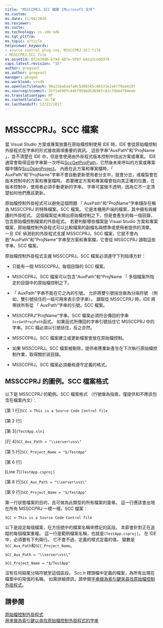```yaml
---
title: "MSSCCPRJ。SCC 檔案 |Microsoft 文件"
ms.custom: 
ms.date: 11/04/2016
ms.reviewer: 
ms.suite: 
ms.technology: vs-ide-sdk
ms.tgt_pltfrm: 
ms.topic: article
helpviewer_keywords:
- source control plug-ins, MSSCCPRJ.SCC file
- MSSCCPRJ.SCC file
ms.assetid: 6f2e39d6-b79d-407e-976f-b62a3cedd378
caps.latest.revision: "15"
author: gregvanl
ms.author: gregvanl
manager: ghogen
ms.workload: vssdk
ms.openlocfilehash: 90a21ba6aafa0c5d06565c66531e2a6779aa419f
ms.sourcegitcommit: 32f1a690fc445f9586d53698fc82c7debd784eeb
ms.translationtype: MT
ms.contentlocale: zh-TW
ms.lasthandoff: 12/22/2017
---
```

# <a name="mssccprjscc-file"></a>MSSCCPRJ。SCC 檔案
當 Visual Studio 方案或專案放置在原始檔控制使用 IDE 時，IDE 會從原始檔控制外掛程式在字串的形式接收兩項重要的資訊。 這些字串"AuxPath"和"ProjName 」，並不清楚在 IDE 中，但是會使用由外掛程式版本控制中找出方案或專案。 IDE 通常會取得這些字串第一次呼叫[SccGetProjPath](../extensibility/sccgetprojpath-function.md)，它然後未來呼叫的方案或專案檔中儲存[SccOpenProject](../extensibility/sccopenproject-function.md)。 內嵌在此方案和專案檔時，「 AuxPath"和"ProjName"字串不會自動更新使用者分支中，就會分岔，或複製會在版本控制中的方案和專案檔時。 若要確定方案和專案檔會指向其正確的位置，在版本控制中，使用者必須手動更新的字串。 字串可當做不透明，因為它不一定清楚如何他們應該更新。  
  
 原始檔控制外掛程式可以避免這個問題 「 AuxPath"和"ProjName"字串儲存在稱為 MSSCCPRJ 的特殊檔案。SCC 檔案。 它是本機用戶端的檔案，其中擁有與維護的外掛程式。 這個檔案從未開出原始檔控制之下，但是會產生的每一個目錄，包含原始檔控制檔案的外掛程式。 若要判斷哪些檔案是 Visual Studio 方案和專案檔案，原始檔控制外掛程式可以比較檔案的副檔名與標準或使用者提供的清單。 一旦 IDE 偵測到的外掛程式支援 MSSCCPRJ。SCC 檔案，它就不會內嵌"AuxPath"和"ProjName"字串至方案和專案檔，它會從 MSSCCPRJ 讀取這些字串。SCC 檔案。  
  
 原始檔控制外掛程式支援 MSSCCPRJ。SCC 檔案必須遵守下列指導方針：  
  
-   只能有一個 MSSCCPRJ。每個目錄的 SCC 檔案。  
  
-   MSSCCPRJ。SCC 檔案可以包含"AuxPath"和"ProjName 「 多個檔案所指定的目錄中的原始檔控制之下。  
  
-   「 AuxPath"字串不能在它之內的引號。 允許將雙引號括住做為分隔符號 （例如，雙引號括住的一組可用來表示空字串）。 讀取從 MSSCCPRJ 時，IDE 將帶狀所有從 「 AuxPath"字串的引號。SCC 檔案。  
  
-   MSSCCPRJ"ProjName"字串。SCC 檔案必須符合傳回的字串`SccGetProjPath`函式。 如果函式所傳回的字串引號括住它 MSSCCPRJ 中的字串。SCC 檔必須以引號括住，反之亦然。  
  
-   MSSCCPRJ。SCC 檔案建立或更新檔案會放在原始檔控制。  
  
-   如果 MSSCCPRJ。SCC 檔案被刪除，提供者應重新產生在下次執行原始檔控制作業，取得關於該目錄。  
  
-   MSSCCPRJ。SCC 檔案必須嚴格遵守定義的格式。  
  
## <a name="an-illustration-of-the-mssccprjscc-file-format"></a>MSSCCPRJ 的圖例。SCC 檔案格式  
 以下是 MSSCCPRJ 的範例。SCC 檔案格式 （行號做為指南，僅提供和不應該包含在檔案內文）：  
  
 [第 1 行]`SCC = This is a Source Code Control file`  
  
 [第 2 行]  
  
 [第 3]`[TestApp.sln]`  
  
 [行 4]`SCC_Aux_Path = "\\server\vss\"`  
  
 [第 5 行]`SCC_Project_Name = "$/TestApp"`  
  
 [第 6 行]  
  
 [Line 7]`[TestApp.csproj]`  
  
 [第 8 行]`SCC_Aux_Path = "\\server\vss\"`  
  
 [第 9 行]`SCC_Project_Name = "$/TestApp"`  
  
 第一行狀態檔案的目的，且可做為此類型的所有檔案的簽章。 這一行應該會出現在所有 MSSCCPRJ 一模一樣。SCC 檔案：  
  
 `SCC = This is a Source Code Control file`  
  
 以下是設定每個檔案，在方括號中的檔案名稱來標記的區段。 本節會針對正在追蹤的每個檔案重複。 這一行是範例檔案名稱，也就是`[TestApp.csproj]`。 在 IDE 中，必須要有下列兩行。 它不會不過，定義的樣式定義的值。 變數是`SCC_Aux_Path`和`SCC_Project_Name`。  
  
 `SCC_Aux_Path = "\\server\vss\"`  
  
 `SCC_Project_Name = "$/TestApp"`  
  
 沒有任何結尾分隔符號至這個區段。 Scc.h 標頭檔中定義的檔案，為所有出現在檔案中的常值的名稱。 如需詳細資訊，請參閱[字串做為索引鍵來尋找原始檔控制外掛程式](../extensibility/strings-used-as-keys-for-finding-a-source-control-plug-in.md)。  
  
## <a name="see-also"></a>請參閱  
 [原始檔控制外掛程式](../extensibility/source-control-plug-ins.md)   
 [用來做為索引鍵以尋找原始檔控制外掛程式的字串](../extensibility/strings-used-as-keys-for-finding-a-source-control-plug-in.md)